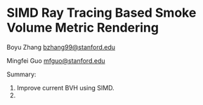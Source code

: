 # SIMD Ray Tracing Based Smoke Volume Metric Rendering

Boyu Zhang bzhang99@stanford.edu

Mingfei Guo mfguo@stanford.edu

Summary:

1. Improve current BVH using SIMD.
2. 
